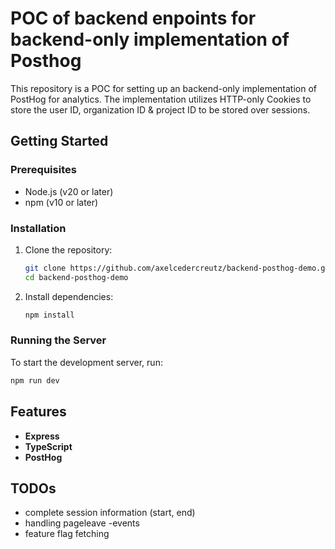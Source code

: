 # POC of backend enpoints for backend-only implementation of Posthog

This repository is a POC for setting up an backend-only implementation of PostHog for analytics.
The implementation utilizes HTTP-only Cookies to store the user ID, organization ID & project ID to be stored over sessions.

## Getting Started

### Prerequisites

- Node.js (v20 or later)
- npm (v10 or later)

### Installation

1. Clone the repository:
    ```sh
    git clone https://github.com/axelcedercreutz/backend-posthog-demo.git
    cd backend-posthog-demo
    ```

2. Install dependencies:
    ```sh
    npm install
    ```

### Running the Server

To start the development server, run:
```sh
npm run dev
```

## Features
- **Express**
- **TypeScript**
- **PostHog**

## TODOs
- complete session information (start, end)
- handling pageleave -events
- feature flag fetching